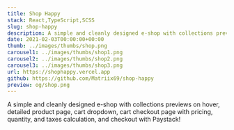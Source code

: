 ```yaml
---
title: Shop Happy
stack: React,TypeScript,SCSS
slug: shop-happy
description: A simple and cleanly designed e-shop with collections previews on hover, detailed product page, cart dropdown, cart checkout page with pricing, quantity, and taxes calculation, and checkout with Paystack!
date: 2021-02-03T00:00:00+00:00
thumb: ../images/thumbs/shop.png
carousel1: ../images/thumbs/shop1.png
carousel2: ../images/thumbs/shop2.png
carousel3: ../images/thumbs/shop3.png
url: https://shophappy.vercel.app
github: https://github.com/Matriix69/shop-happy
preview: og/shop.png
---
```


A simple and cleanly designed e-shop with collections previews on hover, detailed product page, cart dropdown, cart checkout page with pricing, quantity, and taxes calculation, and checkout with Paystack!
